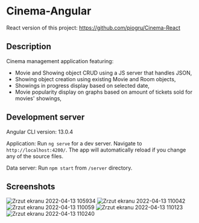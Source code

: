 # Cinema-Angular
React version of this project: https://github.com/piogru/Cinema-React

## Description
Cinema management application featuring:
* Movie and Showing object CRUD using a JS server that handles JSON,
* Showing object creation using existing Movie and Room objects,
* Showings in progress display based on selected date,
* Movie popularity display on graphs based on amount of tickets sold for movies' showings,

## Development server

Angular CLI version: 13.0.4

Application:
Run `ng serve` for a dev server. Navigate to `http://localhost:4200/`. The app will automatically reload if you change any of the source files.

Data server:
Run `npm start` from `/server` directory.

## Screenshots
![Zrzut ekranu 2022-04-13 105934](https://user-images.githubusercontent.com/81086063/163141726-8c4a2ac2-bdc8-4e57-9945-9f7b6165d83f.jpg)
![Zrzut ekranu 2022-04-13 110042](https://user-images.githubusercontent.com/81086063/163141732-9affaf38-29a4-44bf-be96-631667498adc.jpg)
![Zrzut ekranu 2022-04-13 110059](https://user-images.githubusercontent.com/81086063/163141734-81f6faf0-0eaf-446b-8f3b-073b84a70e4b.jpg)
![Zrzut ekranu 2022-04-13 110123](https://user-images.githubusercontent.com/81086063/163141735-1d2c777e-e12e-415e-81aa-27468c6a7bb9.jpg)
![Zrzut ekranu 2022-04-13 110240](https://user-images.githubusercontent.com/81086063/163141738-84b3060a-bf04-4fff-aef6-1e3b662f4c78.jpg)

